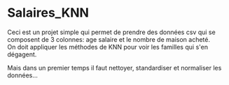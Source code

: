 # Salaires_KNN
Ceci est un projet simple qui permet de prendre des données csv qui se composent de 3 colonnes: age salaire et le nombre de maison acheté.  
On doit appliquer les méthodes de KNN pour voir les familles qui s'en dégagent. 

Mais dans un premier temps il faut nettoyer, standardiser et normaliser les données... 
